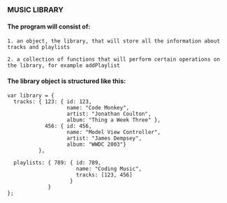 ### MUSIC LIBRARY

#### The program will consist of:

````
1. an object, the library, that will store all the information about tracks and playlists
````
````
2. a collection of functions that will perform certain operations on the library, for example addPlaylist
````

#### The library object is structured like this:


````
var library = {
  tracks: { 123: { id: 123,
                   name: "Code Monkey",
                   artist: "Jonathan Coulton",
                   album: "Thing a Week Three" },
            456: { id: 456,
                   name: "Model View Controller",
                   artist: "James Dempsey",
                   album: "WWDC 2003"}
          },

  playlists: { 789: { id: 789,
                      name: "Coding Music",
                      tracks: [123, 456]
                    }
             }
};
````
